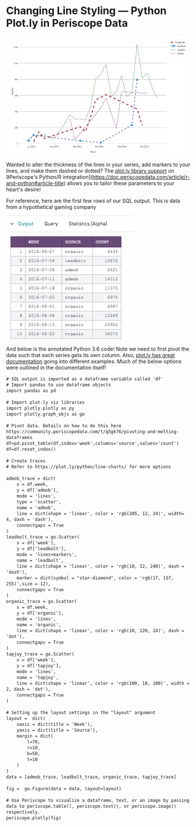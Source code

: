 # Changing Line Styling — Python Plot.ly in Periscope Data

![line_styling](/Python/Changing_Line_Styling/Images/line_styling.png)

Wanted to alter the thickness of the lines in your series, add markers to your lines, and make them dashed or dotted? The [plot.ly library support](https://doc.periscopedata.com/article/plot-ly#article-title) on 9Periscope's Python/R integration](https://doc.periscopedata.com/article/r-and-python#article-title) allows you to tailor these parameters to your heart's desire!

For reference, here are the first few rows of our SQL output. This is data from a hypothetical gaming company

![rawdata](/Python/Changing_Line_Styling/Images/rawdata.png)

And below is the annotated Python 3.6 code! Note we need to first pivot the data such that each series gets its own column. Also, [plot.ly has great documentation](https://plot.ly/python/line-charts/) going into different examples. Much of the below options were outlined in the documentation itself!

	# SQL output is imported as a dataframe variable called 'df'
	# Import pandas to use dataframe objects
	import pandas as pd

	# Import plot.ly viz libraries
	import plotly.plotly as py
	import plotly.graph_objs as go

	# Pivot data. Details on how to do this here https://community.periscopedata.com/t/q5gk76/pivoting-and-melting-dataframes
	df=pd.pivot_table(df,index='week',columns='source',values='count')
	df=df.reset_index()

	# Create traces
	# Refer to https://plot.ly/python/line-charts/ for more options

	admob_trace = dict(
	    x = df.week,
	    y = df['admob'],
	    mode = 'lines',
	    type = 'scatter',
	    name = 'admob',
	    line = dict(shape = 'linear', color = 'rgb(205, 12, 24)', width= 4, dash = 'dash'),
	    connectgaps = True
	)
	leadbolt_trace = go.Scatter(
	    x = df['week'],
	    y = df['leadbolt'],
	    mode = 'lines+markers',
	    name = 'leadbolt',
	    line = dict(shape = 'linear', color = 'rgb(10, 12, 240)', dash = 'dash'),
	    marker = dict(symbol = "star-diamond", color = 'rgb(17, 157, 255)',size = 12),
	    connectgaps = True
	)
	organic_trace = go.Scatter(
	    x = df.week,
	    y = df['organic'],
	    mode = 'lines',
	    name = 'organic',
	    line = dict(shape = 'linear', color = 'rgb(10, 120, 24)', dash = 'dot'),
	    connectgaps = True
	)
	tapjoy_trace = go.Scatter(
	    x = df['week'],
	    y = df['tapjoy'],
	    mode = 'lines',
	    name = 'tapjoy',
	    line = dict(shape = 'linear', color = 'rgb(100, 10, 100)', width = 2, dash = 'dot'),
	    connectgaps = True
	)

	# Setting up the layout settings in the "layout" argument
	layout =  dict(
	    xaxis = dict(title = 'Week'),
	    yaxis = dict(title = 'Source'),
	    margin = dict(
	        l=70,
	        r=10,
	        b=50,
	        t=10
	    )
	)
	data = [admob_trace, leadbolt_trace, organic_trace, tapjoy_trace]

	fig =  go.Figure(data = data, layout=layout)

	# Use Periscope to visualize a dataframe, text, or an image by passing data to periscope.table(), periscope.text(), or periscope.image() respectively.
	periscope.plotly(fig)